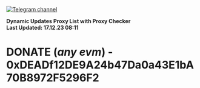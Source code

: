 [![Telegram channel](https://img.shields.io/endpoint?url=https://runkit.io/damiankrawczyk/telegram-badge/branches/master?url=https://t.me/n4z4v0d)](https://t.me/n4z4v0d) 

**Dynamic Updates Proxy List with Proxy Checker**  
**Last Updated: 17.12.23 08:11**

# DONATE (_any evm_) - 0xDEADf12DE9A24b47Da0a43E1bA70B8972F5296F2
